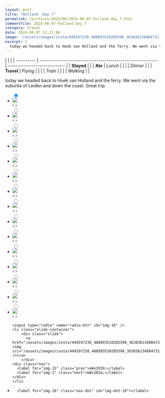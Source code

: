 ```yaml
---
layout: post
title: "Holland  Day 7"
permalink: /archives/2024/06/2024-06-07-holland_day_7.html
commentfile: 2024-06-07-holland_day_7
category: travel
date: 2024-06-07 12:21:00
image: "/assets/images/insta/449197238_488893510285598_3638361348847311773_n_18035173001004250.jpg"
excerpt: |
  today we headed back to Hoek van Holland and the ferry. We went via the suburbs of Leiden and down the coast. Great trip.
---
```


|            |                                                              |
| ---------- | ------------------------------------------------------------ | ----------------------------- |
| **Stayed** |  |
| **Ate**    | _Lunch_                                                      |          |
|            | _Dinner_                                                     |          |
| **Travel** | _Flying_                                                     |          |
|            | _Train_                                                      |          |
|            | _Walking_                                                    |          |


today we headed back to Hoek van Holland and the ferry. We went via the suburbs of Leiden and down the coast. Great trip.


<ul class="slides">
    <input type="radio" name="radio-btn" id="img-1" checked="checked" />
    <li class="slide-container">
        <div class="slide">
          <a href="/assets/images/insta/449289160_8083495125002731_4502880887964285918_n_17890985145043747.jpg"><img src="/assets/images/insta/449289160_8083495125002731_4502880887964285918_n_17890985145043747.jpg" /></a>
        </div>
    <div class="nav">
      <label for="img-16" class="prev">&#x2039;</label>
      <label for="img-2" class="next">&#x203a;</label>
    </div>
    </li>
        <input type="radio" name="radio-btn" id="img-2"  />
    <li class="slide-container">
        <div class="slide">
          <a href="/assets/images/insta/449252700_790288009836359_5566576524393180105_n_18000569702394127.jpg"><img src="/assets/images/insta/449252700_790288009836359_5566576524393180105_n_18000569702394127.jpg" /></a>
        </div>
    <div class="nav">
      <label for="img-1" class="prev">&#x2039;</label>
      <label for="img-3" class="next">&#x203a;</label>
    </div>
    </li>
        <input type="radio" name="radio-btn" id="img-3"  />
    <li class="slide-container">
        <div class="slide">
          <a href="/assets/images/insta/448513863_1516249169309951_7130569837629205023_n_17846107659239042.jpg"><img src="/assets/images/insta/448513863_1516249169309951_7130569837629205023_n_17846107659239042.jpg" /></a>
        </div>
    <div class="nav">
      <label for="img-2" class="prev">&#x2039;</label>
      <label for="img-4" class="next">&#x203a;</label>
    </div>
    </li>
        <input type="radio" name="radio-btn" id="img-4"  />
    <li class="slide-container">
        <div class="slide">
          <a href="/assets/images/insta/448351658_438847055702839_6267894106550890294_n_18023541641206847.jpg"><img src="/assets/images/insta/448351658_438847055702839_6267894106550890294_n_18023541641206847.jpg" /></a>
        </div>
    <div class="nav">
      <label for="img-3" class="prev">&#x2039;</label>
      <label for="img-5" class="next">&#x203a;</label>
    </div>
    </li>
        <input type="radio" name="radio-btn" id="img-5"  />
    <li class="slide-container">
        <div class="slide">
          <a href="/assets/images/insta/448678007_749064433884521_2120789982184531713_n_18046252111762717.jpg"><img src="/assets/images/insta/448678007_749064433884521_2120789982184531713_n_18046252111762717.jpg" /></a>
        </div>
    <div class="nav">
      <label for="img-4" class="prev">&#x2039;</label>
      <label for="img-6" class="next">&#x203a;</label>
    </div>
    </li>
        <input type="radio" name="radio-btn" id="img-6"  />
    <li class="slide-container">
        <div class="slide">
          <a href="/assets/images/insta/448472316_384194750779406_6913029778346229740_n_17983672358678739.jpg"><img src="/assets/images/insta/448472316_384194750779406_6913029778346229740_n_17983672358678739.jpg" /></a>
        </div>
    <div class="nav">
      <label for="img-5" class="prev">&#x2039;</label>
      <label for="img-7" class="next">&#x203a;</label>
    </div>
    </li>
        <input type="radio" name="radio-btn" id="img-7"  />
    <li class="slide-container">
        <div class="slide">
          <a href="/assets/images/insta/448507730_3575083192730908_7075570075312277405_n_18010783322433016.jpg"><img src="/assets/images/insta/448507730_3575083192730908_7075570075312277405_n_18010783322433016.jpg" /></a>
        </div>
    <div class="nav">
      <label for="img-6" class="prev">&#x2039;</label>
      <label for="img-8" class="next">&#x203a;</label>
    </div>
    </li>
        <input type="radio" name="radio-btn" id="img-8"  />
    <li class="slide-container">
        <div class="slide">
          <a href="/assets/images/insta/448472311_1842039542929944_4284385420531514920_n_17868039807114713.jpg"><img src="/assets/images/insta/448472311_1842039542929944_4284385420531514920_n_17868039807114713.jpg" /></a>
        </div>
    <div class="nav">
      <label for="img-7" class="prev">&#x2039;</label>
      <label for="img-9" class="next">&#x203a;</label>
    </div>
    </li>
        <input type="radio" name="radio-btn" id="img-9"  />
    <li class="slide-container">
        <div class="slide">
          <a href="/assets/images/insta/448513453_484361530646477_3137508617287018915_n_18046418725667827.jpg"><img src="/assets/images/insta/448513453_484361530646477_3137508617287018915_n_18046418725667827.jpg" /></a>
        </div>
    <div class="nav">
      <label for="img-8" class="prev">&#x2039;</label>
      <label for="img-10" class="next">&#x203a;</label>
    </div>
    </li>
        <input type="radio" name="radio-btn" id="img-10"  />
    <li class="slide-container">
        <div class="slide">
          <a href="/assets/images/insta/448500816_1007406244304372_4272810746807632828_n_18084014818461975.jpg"><img src="/assets/images/insta/448500816_1007406244304372_4272810746807632828_n_18084014818461975.jpg" /></a>
        </div>
    <div class="nav">
      <label for="img-9" class="prev">&#x2039;</label>
      <label for="img-11" class="next">&#x203a;</label>
    </div>
    </li>
        <input type="radio" name="radio-btn" id="img-11"  />
    <li class="slide-container">
        <div class="slide">
          <a href="/assets/images/insta/448499011_1029796675386714_409425231782469069_n_17922813602811667.jpg"><img src="/assets/images/insta/448499011_1029796675386714_409425231782469069_n_17922813602811667.jpg" /></a>
        </div>
    <div class="nav">
      <label for="img-10" class="prev">&#x2039;</label>
      <label for="img-12" class="next">&#x203a;</label>
    </div>
    </li>
        <input type="radio" name="radio-btn" id="img-12"  />
    <li class="slide-container">
        <div class="slide">
          <a href="/assets/images/insta/448133982_968173828339336_4161357903338220794_n_18028905500103134.jpg"><img src="/assets/images/insta/448133982_968173828339336_4161357903338220794_n_18028905500103134.jpg" /></a>
        </div>
    <div class="nav">
      <label for="img-11" class="prev">&#x2039;</label>
      <label for="img-13" class="next">&#x203a;</label>
    </div>
    </li>
        <input type="radio" name="radio-btn" id="img-13"  />
    <li class="slide-container">
        <div class="slide">
          <a href="/assets/images/insta/447912249_465323205882230_29451508673547796_n_18127623028352856.jpg"><img src="/assets/images/insta/447912249_465323205882230_29451508673547796_n_18127623028352856.jpg" /></a>
        </div>
    <div class="nav">
      <label for="img-12" class="prev">&#x2039;</label>
      <label for="img-14" class="next">&#x203a;</label>
    </div>
    </li>
        <input type="radio" name="radio-btn" id="img-14"  />
    <li class="slide-container">
        <div class="slide">
          <a href="/assets/images/insta/447943909_1108640933529329_3765909603060565931_n_18026800027957854.jpg"><img src="/assets/images/insta/447943909_1108640933529329_3765909603060565931_n_18026800027957854.jpg" /></a>
        </div>
    <div class="nav">
      <label for="img-13" class="prev">&#x2039;</label>
      <label for="img-15" class="next">&#x203a;</label>
    </div>
    </li>
        <input type="radio" name="radio-btn" id="img-15"  />
    <li class="slide-container">
        <div class="slide">
          <a href="/assets/images/insta/447946459_1050193006422073_832511207423352920_n_18434868673001449.jpg"><img src="/assets/images/insta/447946459_1050193006422073_832511207423352920_n_18434868673001449.jpg" /></a>
        </div>
    <div class="nav">
      <label for="img-14" class="prev">&#x2039;</label>
      <label for="img-16" class="next">&#x203a;</label>
    </div>
    </li>
    
    <input type="radio" name="radio-btn" id="img-16" />
    <li class="slide-container">
        <div class="slide">
          <a href="/assets/images/insta/449197238_488893510285598_3638361348847311773_n_18035173001004250.jpg"><img src="/assets/images/insta/449197238_488893510285598_3638361348847311773_n_18035173001004250.jpg" /></a>
        </div>
    <div class="nav">
      <label for="img-15" class="prev">&#x2039;</label>
      <label for="img-1" class="next">&#x203a;</label>
    </div>
    </li>
			
<li class="nav-dots">
      <label for="img-1" class="nav-dot" id="img-dot-1"></label>
      <label for="img-2" class="nav-dot" id="img-dot-2"></label>
      <label for="img-3" class="nav-dot" id="img-dot-3"></label>
      <label for="img-4" class="nav-dot" id="img-dot-4"></label>
      <label for="img-5" class="nav-dot" id="img-dot-5"></label>
      <label for="img-6" class="nav-dot" id="img-dot-6"></label>
      <label for="img-7" class="nav-dot" id="img-dot-7"></label>
      <label for="img-8" class="nav-dot" id="img-dot-8"></label>
      <label for="img-9" class="nav-dot" id="img-dot-9"></label>
      <label for="img-10" class="nav-dot" id="img-dot-10"></label>
      <label for="img-11" class="nav-dot" id="img-dot-11"></label>
      <label for="img-12" class="nav-dot" id="img-dot-12"></label>
      <label for="img-13" class="nav-dot" id="img-dot-13"></label>
      <label for="img-14" class="nav-dot" id="img-dot-14"></label>
      <label for="img-15" class="nav-dot" id="img-dot-15"></label>

      <label for="img-16" class="nav-dot" id="img-dot-16"></label>

</li>
</ul>        
             

		